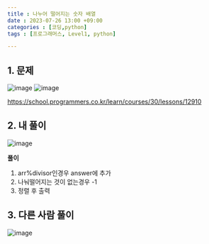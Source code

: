 ```yaml
---
title : 나누어 떨어지는 숫자 배열
date : 2023-07-26 13:00 +09:00
categories : [코딩,python]
tags : [프로그래머스, Level1, python]

---
```

## 1. 문제
![image](https://github.com/mini0-0/mini0-0.github.io/assets/63296983/3956c772-c34e-4636-8aff-125b2dcb4ae3)
![image](https://github.com/mini0-0/mini0-0.github.io/assets/63296983/29136cbd-934d-476c-a627-0230c8d2b7db)


<https://school.programmers.co.kr/learn/courses/30/lessons/12910>

## 2. 내 풀이
![image](https://github.com/mini0-0/mini0-0.github.io/assets/63296983/521d155a-cb9c-4b37-8a86-2db64b300c05)

**풀이**

1. arr%divisor인경우 answer에 추가
2. 나눠떨어지는 것이 없는경우 -1
3. 정렬 후 출력

## 3. 다른 사람 풀이
![image](https://github.com/mini0-0/mini0-0.github.io/assets/63296983/81f92412-775b-48f9-b0c7-c5a5af6bb88b)

